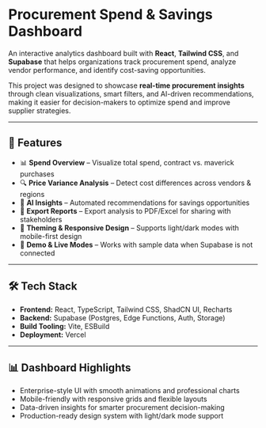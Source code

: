 # Procurement Spend & Savings Dashboard  

An interactive analytics dashboard built with **React**, **Tailwind CSS**, and **Supabase** that helps organizations track procurement spend, analyze vendor performance, and identify cost-saving opportunities.  

This project was designed to showcase **real-time procurement insights** through clean visualizations, smart filters, and AI-driven recommendations, making it easier for decision-makers to optimize spend and improve supplier strategies.  

---

## 🚀 Features  
- 📊 **Spend Overview** – Visualize total spend, contract vs. maverick purchases  
- 🔍 **Price Variance Analysis** – Detect cost differences across vendors & regions  
- 🤖 **AI Insights** – Automated recommendations for savings opportunities  
- 📑 **Export Reports** – Export analysis to PDF/Excel for sharing with stakeholders  
- 🎨 **Theming & Responsive Design** – Supports light/dark modes with mobile-first design  
- 🧪 **Demo & Live Modes** – Works with sample data when Supabase is not connected  

---

## 🛠️ Tech Stack  
- **Frontend:** React, TypeScript, Tailwind CSS, ShadCN UI, Recharts  
- **Backend:** Supabase (Postgres, Edge Functions, Auth, Storage)  
- **Build Tooling:** Vite, ESBuild  
- **Deployment:** Vercel  

---
## 📊 Dashboard Highlights

- Enterprise-style UI with smooth animations and professional charts
- Mobile-friendly with responsive grids and flexible layouts
- Data-driven insights for smarter procurement decision-making
- Production-ready design system with light/dark mode support
